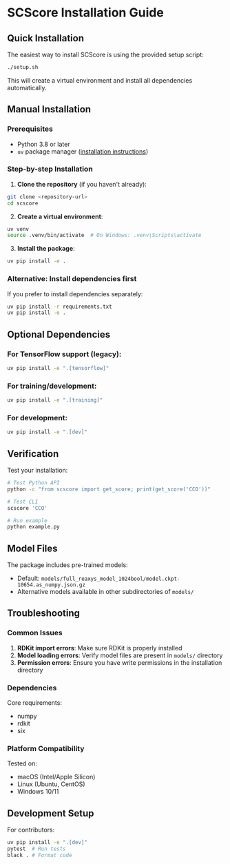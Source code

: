 # SCScore Installation Guide

## Quick Installation

The easiest way to install SCScore is using the provided setup script:

```bash
./setup.sh
```

This will create a virtual environment and install all dependencies automatically.

## Manual Installation

### Prerequisites

- Python 3.8 or later
- `uv` package manager ([installation instructions](https://docs.astral.sh/uv/getting-started/installation/))

### Step-by-step Installation

1. **Clone the repository** (if you haven't already):
```bash
git clone <repository-url>
cd scscore
```

2. **Create a virtual environment**:
```bash
uv venv
source .venv/bin/activate  # On Windows: .venv\Scripts\activate
```

3. **Install the package**:
```bash
uv pip install -e .
```

### Alternative: Install dependencies first

If you prefer to install dependencies separately:

```bash
uv pip install -r requirements.txt
uv pip install -e .
```

## Optional Dependencies

### For TensorFlow support (legacy):
```bash
uv pip install -e ".[tensorflow]"
```

### For training/development:
```bash
uv pip install -e ".[training]"
```

### For development:
```bash
uv pip install -e ".[dev]"
```

## Verification

Test your installation:

```bash
# Test Python API
python -c "from scscore import get_score; print(get_score('CCO'))"

# Test CLI
scscore 'CCO'

# Run example
python example.py
```

## Model Files

The package includes pre-trained models:
- Default: `models/full_reaxys_model_1024bool/model.ckpt-10654.as_numpy.json.gz`
- Alternative models available in other subdirectories of `models/`

## Troubleshooting

### Common Issues

1. **RDKit import errors**: Make sure RDKit is properly installed
2. **Model loading errors**: Verify model files are present in `models/` directory
3. **Permission errors**: Ensure you have write permissions in the installation directory

### Dependencies

Core requirements:
- numpy
- rdkit
- six

### Platform Compatibility

Tested on:
- macOS (Intel/Apple Silicon)
- Linux (Ubuntu, CentOS)
- Windows 10/11

## Development Setup

For contributors:

```bash
uv pip install -e ".[dev]"
pytest  # Run tests
black . # Format code
```